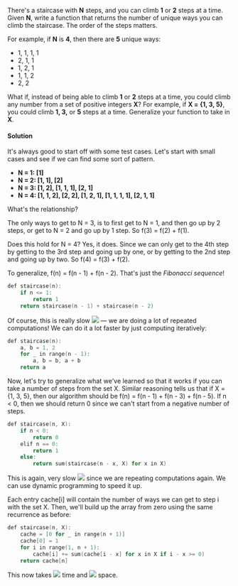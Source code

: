 There's a staircase with **N** steps, and you can climb **1** or **2** steps at a time. Given **N**, write a function that returns the number of unique ways you can climb the staircase. The order of the steps matters.

For example, if **N** is **4**, then there are **5** unique ways:

- 1, 1, 1, 1
- 2, 1, 1
- 1, 2, 1
- 1, 1, 2
- 2, 2

What if, instead of being able to climb **1** or **2** steps at a time, you could climb any number from a set of positive integers **X**? For example, if **X = {1, 3, 5}**, you could climb **1, 3,** or **5** steps at a time. Generalize your function to take in **X**. 

#### Solution

It's always good to start off with some test cases. Let's start with small cases and see if we can find some sort of pattern.

- **N = 1: [1]**
- **N = 2: [1, 1], [2]**
- **N = 3: [1, 2], [1, 1, 1], [2, 1]**
- **N = 4: [1, 1, 2], [2, 2], [1, 2, 1], [1, 1, 1, 1], [2, 1, 1]**

What's the relationship?

The only ways to get to N = 3, is to first get to N = 1, and then go up by 2 steps, or get to N = 2 and go up by 1 step. So f(3) = f(2) + f(1).

Does this hold for N = 4? Yes, it does. Since we can only get to the 4th step by getting to the 3rd step and going up by one, or by getting to the 2nd step and going up by two. So f(4) = f(3) + f(2).

To generalize, f(n) = f(n - 1) + f(n - 2). That's just the *Fibonacci sequence*!
```cpp
def staircase(n):
    if n <= 1:
        return 1
    return staircase(n - 1) + staircase(n - 2)
```
Of course, this is really slow <img src="https://latex.codecogs.com/svg.latex?\Large&space;(O(2^N))"> — we are doing a lot of repeated computations! We can do it a lot faster by just computing iteratively:
```cpp
def staircase(n):
    a, b = 1, 2
    for _ in range(n - 1):
        a, b = b, a + b
    return a
```
Now, let's try to generalize what we've learned so that it works if you can take a number of steps from the set X. Similar reasoning tells us that if X = {1, 3, 5}, then our algorithm should be f(n) = f(n - 1) + f(n - 3) + f(n - 5). If n < 0, then we should return 0 since we can't start from a negative number of steps.
```cpp
def staircase(n, X):
    if n < 0:
        return 0
    elif n == 0:
        return 1
    else:
        return sum(staircase(n - x, X) for x in X)
```
This is again, very slow <img src="https://latex.codecogs.com/svg.latex?\Large&space;(O(|X|^N))"> since we are repeating computations again. We can use dynamic programming to speed it up.

Each entry cache[i] will contain the number of ways we can get to step i with the set X. Then, we'll build up the array from zero using the same recurrence as before:
```cpp
def staircase(n, X):
    cache = [0 for _ in range(n + 1)]
    cache[0] = 1
    for i in range(1, n + 1):
        cache[i] += sum(cache[i - x] for x in X if i - x >= 0)
    return cache[n]
```
This now takes <img src="https://latex.codecogs.com/svg.latex?\Large&space;O(N*|X|)"> time and <img src="https://latex.codecogs.com/svg.latex?\Large&space;O(N)"> space.
